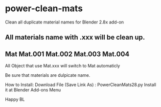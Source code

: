 # power-clean-mats
Clean all duplicate material names for Blender 2.8x add-on

All materials name with .xxx will be clean up.
----------
Mat
Mat.001
Mat.002
Mat.003
Mat.004
---------------
All Object that use Mat.xxx will switch to Mat automaticly


Be sure that materials are dulpicate name.

How to Install:
 Download File (Save Link As) : PowerCleanMats28.py
 Install it at Blender Add-ons Menu
 

Happy BL

